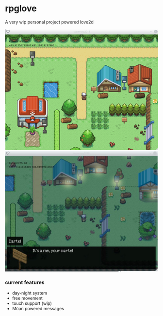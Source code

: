 # rpglove

A very wip personal project powered love2d

![day](demo/picdemo.png)
![night](demo/night.jpg)

### current features
* day-night system
* free movement
* touch support (wip)
* Möan powered messages
